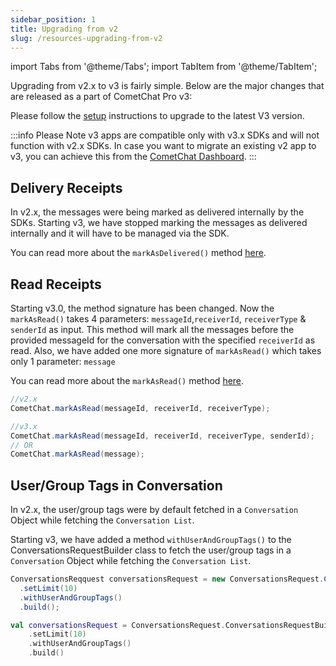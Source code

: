 ```yaml
---
sidebar_position: 1
title: Upgrading from v2
slug: /resources-upgrading-from-v2
---
```


import Tabs from '@theme/Tabs';
import TabItem from '@theme/TabItem';

Upgrading from v2.x to v3 is fairly simple. Below are the major changes that are released as a part of CometChat Pro v3:

Please follow the [setup](./setup) instructions to upgrade to the latest V3 version.

:::info Please Note
 v3 apps are compatible only with v3.x SDKs and will not function with v2.x SDKs. In case you want to migrate an existing v2 app to v3, you can achieve this from the [CometChat Dashboard](https://app.cometchat.com/).
:::

## Delivery Receipts

In v2.x, the messages were being marked as delivered internally by the SDKs. Starting v3, we have stopped marking the messages as delivered internally and it will have to be managed via the SDK.

You can read more about the `markAsDelivered()` method [here](./messaging-receipts#mark-messages-as-delivered).

## Read Receipts

Starting v3.0, the method signature has been changed. Now the `markAsRead()` takes 4 parameters: `messageId`,`receiverId`, `receiverType` & `senderId` as input. This method will mark all the messages before the provided messageId for the conversation with the specified `receiverId` as read. Also, we have added one more signature of `markAsRead()` which takes only 1 parameter: `message`

You can read more about the `markAsRead()` method [here](./messaging-receipts#mark-messages-as-read).

<Tabs>
<TabItem value="Mark as Read" label="Mark as Read">

```java
//v2.x
CometChat.markAsRead(messageId, receiverId, receiverType);

//v3.x
CometChat.markAsRead(messageId, receiverId, receiverType, senderId);
// OR
CometChat.markAsRead(message);
```
</TabItem>
</Tabs>

## User/Group Tags in Conversation

In v2.x, the user/group tags were by default fetched in a `Conversation` Object while fetching the `Conversation List`.

Starting v3, we have added a method `withUserAndGroupTags()` to the ConversationsRequestBuilder class to fetch the user/group tags in a `Conversation` Object while fetching the `Conversation List`.

<Tabs>
<TabItem value="Java" label="Java">

```java
ConversationsReqquest conversationsRequest = new ConversationsRequest.ConversationsRequestBuilder()
  .setLimit(10)
  .withUserAndGroupTags()
  .build();
```
</TabItem>

<TabItem value="Kotlin" label="Kotlin">

```kotlin
val conversationsRequest = ConversationsRequest.ConversationsRequestBuilder()
    .setLimit(10)
    .withUserAndGroupTags()
    .build()
```
</TabItem>
</Tabs>


